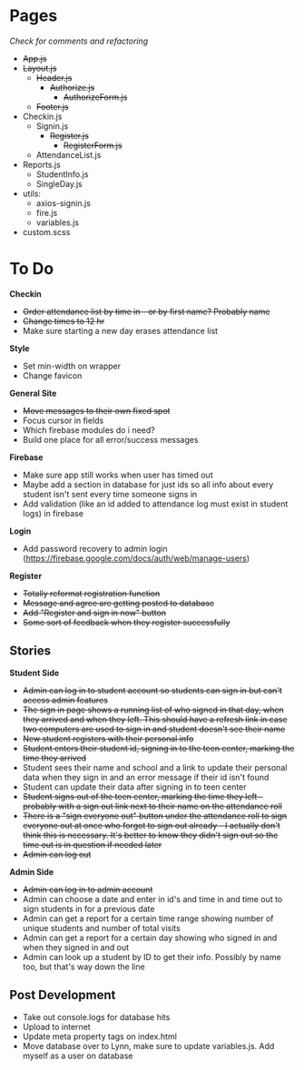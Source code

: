 # Pages

_Check for comments and refactoring_
* ~~App.js~~
* ~~Layout.js~~
  * ~~Header.js~~
    * ~~Authorize.js~~
      * ~~AuthorizeForm.js~~
  * ~~Footer.js~~
* Checkin.js
  * Signin.js
    * ~~Register.js~~
      * ~~RegisterForm.js~~
  * AttendanceList.js
* Reports.js
  * StudentInfo.js
  * SingleDay.js
* utils:
  * axios-signin.js
  * fire.js
  * variables.js
* custom.scss

# To Do

**Checkin**
* ~~Order attendance list by time in - or by first name? Probably name~~
* ~~Change times to 12 hr~~
* Make sure starting a new day erases attendance list

**Style**
* Set min-width on wrapper
* Change favicon

**General Site**
* ~~Move messages to their own fixed spot~~
* Focus cursor in fields
* Which firebase modules do i need?
* Build one place for all error/success messages

**Firebase**
* Make sure app still works when user has timed out
* Maybe add a section in database for just ids so all info about every student isn't sent every time someone signs in
* Add validation (like an id added to attendance log must exist in student logs) in firebase 

**Login**
* Add password recovery to admin login (https://firebase.google.com/docs/auth/web/manage-users)

**Register**
* ~~Totally reformat registration function~~
* ~~Message and agree are getting posted to database~~
* ~~Add "Register and sign in now" button~~
* ~~Some sort of feedback when they register successfully~~

## Stories

**Student Side**
* ~~Admin can log in to student account so students can sign in but can't access admin features~~
* ~~The sign in page shows a running list of who signed in that day, when they arrived and when they left. This should have a refresh link in case two computers are used to sign in and student doesn't see their name~~
* ~~New student registers with their personal info~~
* ~~Student enters their student id, signing in to the teen center, marking the time they arrived~~
* Student sees their name and school and a link to update their personal data when they sign in and an error message if their id isn't found
* Student can update their data after signing in to teen center
* ~~Student signs out of the teen center, marking the time they left - probably with a sign out link next to their name on the attendance roll~~
* ~~There is a "sign everyone out" button under the attendance roll to sign everyone out at once who forgot to sign out already - I actually don't think this is necessary. It's better to know they didn't sign out so the time out is in question if needed later~~
* ~~Admin can log out~~

**Admin Side**
* ~~Admin can log in to admin account~~
* Admin can choose a date and enter in id's and time in and time out to sign students in for a previous date
* Admin can get a report for a certain time range showing number of unique students and number of total visits
* Admin can get a report for a certain day showing who signed in and when they signed in and out
* Admin can look up a student by ID to get their info. Possibly by name too, but that's way down the line

## Post Development
* Take out console.logs for database hits
* Upload to internet
* Update meta property tags on index.html
* Move database over to Lynn, make sure to update variables.js. Add myself as a user on database